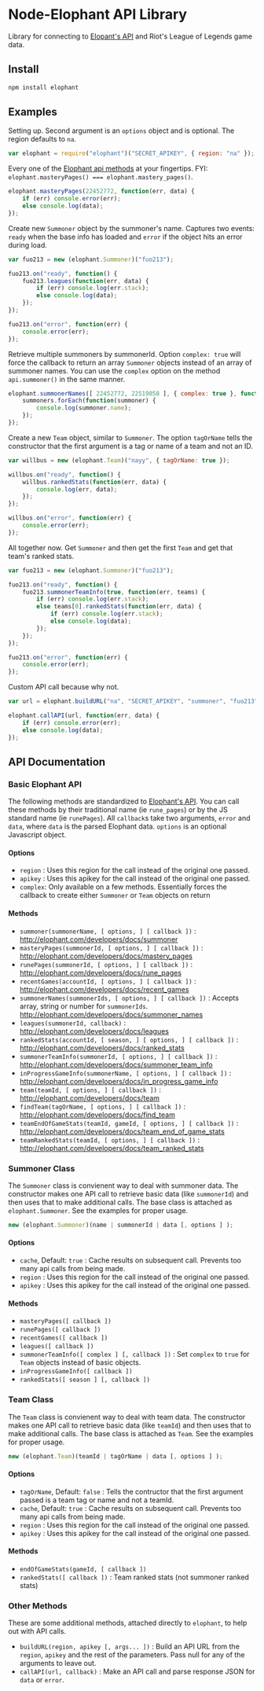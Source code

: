 # Node-Elophant API Library

Library for connecting to [Elopant's API](http://elophant.com/developers) and Riot's League of Legends game data.

## Install

``` bash
npm install elophant
```

## Examples

Setting up. Second argument is an `options` object and is optional. The region defaults to `na`.

``` js
var elophant = require("elophant")("SECRET_APIKEY", { region: "na" });
```

Every one of the [Elophant api methods](http://elophant.com/developers/docs) at your fingertips. FYI: `elophant.masteryPages() === elophant.mastery_pages()`.

``` js
elophant.masteryPages(22452772, function(err, data) {
	if (err) console.error(err);
	else console.log(data);
});
```

Create new `Summoner` object by the summoner's name. Captures two events: `ready` when the base info has loaded and `error` if the object hits an error during load.

``` js
var fuo213 = new (elophant.Summoner)("fuo213");

fuo213.on("ready", function() {
	fuo213.leagues(function(err, data) {
		if (err) console.log(err.stack);
		else console.log(data);
	});
});

fuo213.on("error", function(err) {
	console.error(err);
});
```

Retrieve multiple summoners by summonerId. Option `complex: true` will force the callback to return an array `Summoner` objects instead of an array of summoner names. You can use the `complex` option on the method `api.summoner()` in the same manner.

``` js
elophant.summonerNames([ 22452772, 22519058 ], { complex: true }, function(err, summoners) {
	summoners.forEach(function(summoner) {
		console.log(summoner.name);
	});
});
```

Create a new `Team` object, similar to `Summoner`. The option `tagOrName` tells the constructor that the first argument is a tag or name of a team and not an ID.

``` js
var willbus = new (elophant.Team)("nayy", { tagOrName: true });

willbus.on("ready", function() {
	willbus.rankedStats(function(err, data) {
		console.log(err, data);
	});
});

willbus.on("error", function(err) {
	console.error(err);
});
```

All together now. Get `Summoner` and then get the first `Team` and get that team's ranked stats.

``` js
var fuo213 = new (elophant.Summoner)("fuo213");

fuo213.on("ready", function() {
	fuo213.summonerTeamInfo(true, function(err, teams) {
		if (err) console.log(err.stack);
		else teams[0].rankedStats(function(err, data) {
			if (err) console.log(err.stack);
			else console.log(data);
		});
	});
});

fuo213.on("error", function(err) {
	console.error(err);
});
````

Custom API call because why not.

``` js
var url = elophant.buildURL("na", "SECRET_APIKEY", "summoner", "fuo213");

elophant.callAPI(url, function(err, data) {
	if (err) console.error(err);
	else console.log(data);
});
```

## API Documentation

### Basic Elophant API

The following methods are standardized to [Elophant's API](http://elophant.com/developers/docs). You can call these methods by their traditional name (ie `rune_pages`) or by the JS standard name (ie `runePages`). All `callback`s take two arguments, `error` and `data`, where `data` is the parsed Elophant data. `options` is an optional Javascript object.

#### Options

* `region` : Uses this region for the call instead of the original one passed.
* `apikey` : Uses this apikey for the call instead of the original one passed.
* `complex`: Only available on a few methods. Essentially forces the callback to create either `Summoner` or `Team` objects on return

#### Methods

* `summoner(summonerName, [ options, ] [ callback ])` : <http://elophant.com/developers/docs/summoner>
* `masteryPages(summonerId, [ options, ] [ callback ])` : <http://elophant.com/developers/docs/mastery_pages>
* `runePages(summonerId, [ options, ] [ callback ])` : <http://elophant.com/developers/docs/rune_pages>
* `recentGames(accountId, [ options, ] [ callback ])` : <http://elophant.com/developers/docs/recent_games>
* `summonerNames(summonerIds, [ options, ] [ callback ])` : Accepts array, string or number for `summonerIds`. <http://elophant.com/developers/docs/summoner_names>
* `leagues(summonerId, callback)` : <http://elophant.com/developers/docs/leagues>
* `rankedStats(accountId, [ season, ] [ options, ] [ callback ])` : <http://elophant.com/developers/docs/ranked_stats>
* `summonerTeamInfo(summonerId, [ options, ] [ callback ])` : <http://elophant.com/developers/docs/summoner_team_info>
* `inProgressGameInfo(summonerName, [ options, ] [ callback ])` : <http://elophant.com/developers/docs/in_progress_game_info>
* `team(teamId, [ options, ] [ callback ])` : <http://elophant.com/developers/docs/team>
* `findTeam(tagOrName, [ options, ] [ callback ])` : <http://elophant.com/developers/docs/find_team>
* `teamEndOfGameStats(teamId, gameId, [ options, ] [ callback ])` : <http://elophant.com/developers/docs/team_end_of_game_stats>
* `teamRankedStats(teamId, [ options, ] [ callback ])` : <http://elophant.com/developers/docs/team_ranked_stats>

### Summoner Class

The `Summoner` class is convienent way to deal with summoner data. The constructor makes one API call to retrieve basic data (like `summonerId`) and then uses that to make additional calls. The base class is attached as `elophant.Summoner`. See the examples for proper usage.

``` js
new (elophant.Summoner)(name | summonerId | data [, options ] );
```

#### Options

* `cache`, Default: `true` : Cache results on subsequent call. Prevents too many api calls from being  made.
* `region` : Uses this region for the call instead of the original one passed.
* `apikey` : Uses this apikey for the call instead of the original one passed.

#### Methods

* `masteryPages([ callback ])`
* `runePages([ callback ])`
* `recentGames([ callback ])`
* `leagues([ callback ])`
* `summonerTeamInfo([ complex ] [, callback ])` : Set `complex` to `true` for `Team` objects instead of basic objects.
* `inProgressGameInfo([ callback ])`
* `rankedStats([ season ] [, callback ])`

### Team Class

The `Team` class is convienent way to deal with team data. The constructor makes one API call to retrieve basic data (like `teamId`) and then uses that to make additional calls. The base class is attached as `Team`. See the examples for proper usage.

``` js
new (elophant.Team)(teamId | tagOrName | data [, options ] );
```

#### Options

* `tagOrName`, Default: `false` : Tells the contructor that the first argument passed is a team tag or name and not a teamId.
* `cache`, Default: `true` : Cache results on subsequent call. Prevents too many api calls from being  made.
* `region` : Uses this region for the call instead of the original one passed.
* `apikey` : Uses this apikey for the call instead of the original one passed.

#### Methods

* `endOfGameStats(gameId, [ callback ])`
* `rankedStats([ callback ])` : Team ranked stats (not summoner ranked stats)

### Other Methods

These are some additional methods, attached directly to `elophant`, to help out with API calls.

* `buildURL(region, apikey [, args... ])` : Build an API URL from the `region`, `apikey` and the rest of the parameters. Pass null for any of the arguments to leave out.
* `callAPI(url, callback)` : Make an API call and parse response JSON for `data` or `error`.